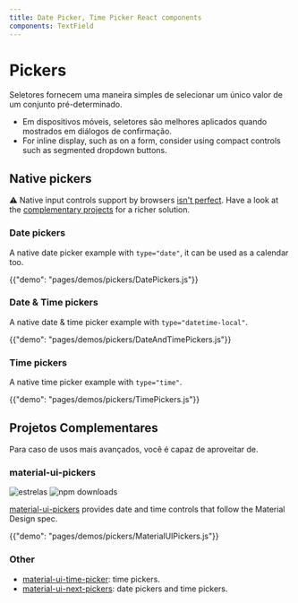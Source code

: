 ```yaml
---
title: Date Picker, Time Picker React components
components: TextField
---
```

# Pickers

<p class="description">Seletores fornecem uma maneira simples de selecionar um único valor de um conjunto pré-determinado.</p>

- Em dispositivos móveis, seletores são melhores aplicados quando mostrados em diálogos de confirmação.
- For inline display, such as on a form, consider using compact controls such as segmented dropdown buttons.

## Native pickers

⚠️ Native input controls support by browsers [isn't perfect](https://caniuse.com/#feat=input-datetime). Have a look at the [complementary projects](#complementary-projects) for a richer solution.

### Date pickers

A native date picker example with `type="date"`, it can be used as a calendar too.

{{"demo": "pages/demos/pickers/DatePickers.js"}}

### Date & Time pickers

A native date & time picker example with `type="datetime-local"`.

{{"demo": "pages/demos/pickers/DateAndTimePickers.js"}}

### Time pickers

A native time picker example with `type="time"`.

{{"demo": "pages/demos/pickers/TimePickers.js"}}

## Projetos Complementares

Para caso de usos mais avançados, você é capaz de aproveitar de.

### material-ui-pickers

![estrelas](https://img.shields.io/github/stars/dmtrKovalenko/material-ui-pickers.svg?style=social&label=Stars) ![npm downloads](https://img.shields.io/npm/dm/material-ui-pickers.svg)

[material-ui-pickers](https://material-ui-pickers.firebaseapp.com/) provides date and time controls that follow the Material Design spec.

{{"demo": "pages/demos/pickers/MaterialUIPickers.js"}}

### Other

- [material-ui-time-picker](https://github.com/TeamWertarbyte/material-ui-time-picker): time pickers.
- [material-ui-next-pickers](https://github.com/chingyawhao/material-ui-next-pickers): date pickers and time pickers.